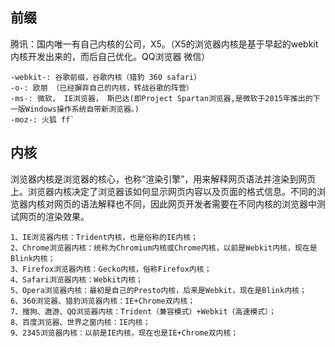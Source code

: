 ## 前缀
腾讯：国内唯一有自己内核的公司，X5。（X5的浏览器内核是基于早起的webkit内核开发出来的，而后自己优化。QQ浏览器 微信）
```
-webkit-: 谷歌前缀，谷歌内核（猎豹 360 safari）
-o-: 欧朋 （已经摒弃自己的内核，转战谷歌的阵营）
-ms-: 微软， IE浏览器， 斯巴达(即Project Spartan浏览器,是微软于2015年推出的下一版Windows操作系统自带新浏览器。)
-moz-: 火狐 ff`
```
## 内核
浏览器内核是浏览器的核心，也称“渲染引擎”，用来解释网页语法并渲染到网页上。浏览器内核决定了浏览器该如何显示网页内容以及页面的格式信息。不同的浏览器内核对网页的语法解释也不同，因此网页开发者需要在不同内核的浏览器中测试网页的渲染效果。 
```
1、IE浏览器内核：Trident内核，也是俗称的IE内核； 
2、Chrome浏览器内核：统称为Chromium内核或Chrome内核，以前是Webkit内核，现在是Blink内核； 
3、Firefox浏览器内核：Gecko内核，俗称Firefox内核； 
4、Safari浏览器内核：Webkit内核； 
5、Opera浏览器内核：最初是自己的Presto内核，后来是Webkit，现在是Blink内核； 
6、360浏览器、猎豹浏览器内核：IE+Chrome双内核； 
7、搜狗、遨游、QQ浏览器内核：Trident（兼容模式）+Webkit（高速模式）； 
8、百度浏览器、世界之窗内核：IE内核； 
9、2345浏览器内核：以前是IE内核，现在也是IE+Chrome双内核；
```